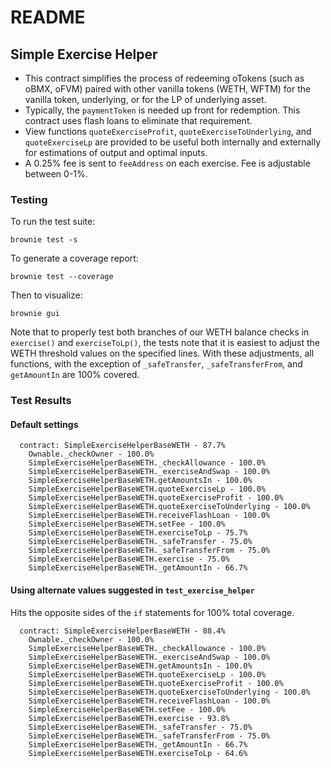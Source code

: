 # README

## Simple Exercise Helper

- This contract simplifies the process of redeeming oTokens (such as oBMX, oFVM) paired with other vanilla tokens
  (WETH, WFTM) for the vanilla token, underlying, or for the LP of underlying asset.
- Typically, the `paymentToken` is needed up front for redemption. This contract uses flash loans to eliminate that
  requirement.
- View functions `quoteExerciseProfit`, `quoteExerciseToUnderlying`, and `quoteExerciseLp` are provided to be useful
  both internally and externally for estimations of output and optimal inputs.
- A 0.25% fee is sent to `feeAddress` on each exercise. Fee is adjustable between 0-1%.

### Testing

To run the test suite:

```
brownie test -s
```

To generate a coverage report:

```
brownie test --coverage
```

Then to visualize:

```
brownie gui
```

Note that to properly test both branches of our WETH balance checks in `exercise()` and `exerciseToLp()`, the tests note
that it is easiest to adjust the WETH threshold values on the specified lines. With these adjustments, all functions,
with the exception of `_safeTransfer`, `_safeTransferFrom`, and `getAmountIn` are 100% covered.

### Test Results
#### Default settings
```
  contract: SimpleExerciseHelperBaseWETH - 87.7%
    Ownable._checkOwner - 100.0%
    SimpleExerciseHelperBaseWETH._checkAllowance - 100.0%
    SimpleExerciseHelperBaseWETH._exerciseAndSwap - 100.0%
    SimpleExerciseHelperBaseWETH.getAmountsIn - 100.0%
    SimpleExerciseHelperBaseWETH.quoteExerciseLp - 100.0%
    SimpleExerciseHelperBaseWETH.quoteExerciseProfit - 100.0%
    SimpleExerciseHelperBaseWETH.quoteExerciseToUnderlying - 100.0%
    SimpleExerciseHelperBaseWETH.receiveFlashLoan - 100.0%
    SimpleExerciseHelperBaseWETH.setFee - 100.0%
    SimpleExerciseHelperBaseWETH.exerciseToLp - 75.7%
    SimpleExerciseHelperBaseWETH._safeTransfer - 75.0%
    SimpleExerciseHelperBaseWETH._safeTransferFrom - 75.0%
    SimpleExerciseHelperBaseWETH.exercise - 75.0%
    SimpleExerciseHelperBaseWETH._getAmountIn - 66.7%
```
#### Using alternate values suggested in `test_exercise_helper`
Hits the opposite sides of the `if` statements for 100% total coverage.
```
  contract: SimpleExerciseHelperBaseWETH - 88.4%
    Ownable._checkOwner - 100.0%
    SimpleExerciseHelperBaseWETH._checkAllowance - 100.0%
    SimpleExerciseHelperBaseWETH._exerciseAndSwap - 100.0%
    SimpleExerciseHelperBaseWETH.getAmountsIn - 100.0%
    SimpleExerciseHelperBaseWETH.quoteExerciseLp - 100.0%
    SimpleExerciseHelperBaseWETH.quoteExerciseProfit - 100.0%
    SimpleExerciseHelperBaseWETH.quoteExerciseToUnderlying - 100.0%
    SimpleExerciseHelperBaseWETH.receiveFlashLoan - 100.0%
    SimpleExerciseHelperBaseWETH.setFee - 100.0%
    SimpleExerciseHelperBaseWETH.exercise - 93.8%
    SimpleExerciseHelperBaseWETH._safeTransfer - 75.0%
    SimpleExerciseHelperBaseWETH._safeTransferFrom - 75.0%
    SimpleExerciseHelperBaseWETH._getAmountIn - 66.7%
    SimpleExerciseHelperBaseWETH.exerciseToLp - 64.6%

```

